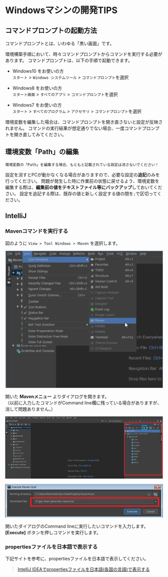 # Windowsマシンの開発TIPS

## コマンドプロンプトの起動方法

コマンドプロンプトとは、いわゆる「黒い画面」です。

環境構築手順において、時々コマンドプロンプトからコマンドを実行する必要があります。
コマンドプロンプトは、以下の手順で起動できます。

* Windows10 をお使いの方<br>
`スタート` > `Windows システムツール` > `コマンドプロンプト`を選択

* Windows8 をお使いの方<br>
`スタート画面` > `すべてのアプリ` > `コマンドプロンプト`を選択

* Windows7 をお使いの方<br>
`スタート` > `すべてのプログラム` > `アクセサリ` > `コマンドプロンプト`を選択

環境変数を編集した場合は、コマンドプロンプトを開き直さないと設定が反映されません。
コマンドの実行結果が想定通りでない場合、一度コマンドプロンプトを開き直してみてください。

## 環境変数「Path」の編集

`環境変数の「Path」を編集する場合、もともと記載されている設定は消さないでください！`

設定を消すとPCが動かなくなる場合がありますので、必要な設定の**追記**のみを行ってください。
問題が発生した時に作業前の状態に戻せるよう、環境変数を編集する際は、**編集前の値をテキストファイル等にバックアップ**しておいてください。
設定を追記する際は、既存の値と新しく設定する値の間を`;`で区切ってください。

## IntelliJ
### Mavenコマンドを実行する
図のように `View > Tool Windows > Maven` を選択します。
<p>
    <img src="../image/intellij_open_maven.png" width="600" />
</p>

開いた **Mavenメニュー** よりダイアログを開きます。<br/>
（以前に入力したコマンドがCommand line欄に残っている場合がありますが、消して問題ありません。）
<p>
    <img src="../image/intellij_opened_maven.png" width="600" />
</p>
<p>
    <img src="../image/intellij_maven_gsp_command.png" width="600" />
</p>

開いたダイアログのCommand lineに実行したいコマンドを入力します。<br/>
**[Execute]** ボタンを押しコマンドを実行します。

### propertiesファイルを日本語で表示する
下記サイトを参考に、propertiesファイルを日本語で表示してください。
> [IntelliJ IDEAでpropertiesファイルを日本語(各国の言語)で表示する](https://qiita.com/tamura__246/items/7adc91b85abd4d0bb72b)
